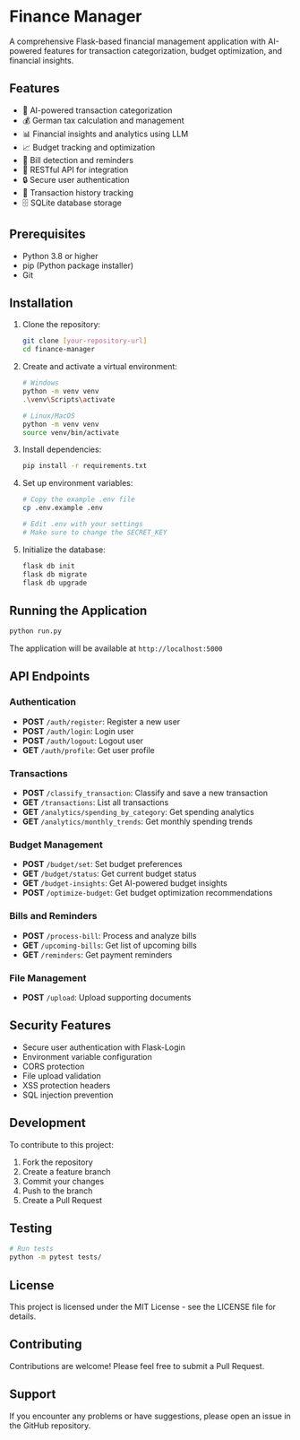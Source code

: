 # Finance Manager

A comprehensive Flask-based financial management application with AI-powered features for transaction categorization, budget optimization, and financial insights.

## Features
- 🤖 AI-powered transaction categorization
- 💰 German tax calculation and management
- 📊 Financial insights and analytics using LLM
- 📈 Budget tracking and optimization
- 🔔 Bill detection and reminders
- 📱 RESTful API for integration
- 🔒 Secure user authentication
- 📝 Transaction history tracking
- 🗄️ SQLite database storage

## Prerequisites
- Python 3.8 or higher
- pip (Python package installer)
- Git

## Installation

1. Clone the repository:
   ```bash
   git clone [your-repository-url]
   cd finance-manager
   ```
2. Create and activate a virtual environment:
   ```bash
   # Windows
   python -m venv venv
   .\venv\Scripts\activate
   
   # Linux/MacOS
   python -m venv venv
   source venv/bin/activate
   ```
3. Install dependencies:
   ```bash
   pip install -r requirements.txt
   ```
4. Set up environment variables:
   ```bash
   # Copy the example .env file
   cp .env.example .env
   
   # Edit .env with your settings
   # Make sure to change the SECRET_KEY
   ```
5. Initialize the database:
   ```bash
   flask db init
   flask db migrate
   flask db upgrade
   ```

## Running the Application
```bash
python run.py
```
The application will be available at `http://localhost:5000`

## API Endpoints

### Authentication
- **POST** `/auth/register`: Register a new user
- **POST** `/auth/login`: Login user
- **POST** `/auth/logout`: Logout user
- **GET** `/auth/profile`: Get user profile

### Transactions
- **POST** `/classify_transaction`: Classify and save a new transaction
- **GET** `/transactions`: List all transactions
- **GET** `/analytics/spending_by_category`: Get spending analytics
- **GET** `/analytics/monthly_trends`: Get monthly spending trends

### Budget Management
- **POST** `/budget/set`: Set budget preferences
- **GET** `/budget/status`: Get current budget status
- **GET** `/budget-insights`: Get AI-powered budget insights
- **POST** `/optimize-budget`: Get budget optimization recommendations

### Bills and Reminders
- **POST** `/process-bill`: Process and analyze bills
- **GET** `/upcoming-bills`: Get list of upcoming bills
- **GET** `/reminders`: Get payment reminders

### File Management
- **POST** `/upload`: Upload supporting documents

## Security Features
- Secure user authentication with Flask-Login
- Environment variable configuration
- CORS protection
- File upload validation
- XSS protection headers
- SQL injection prevention

## Development
To contribute to this project:
1. Fork the repository
2. Create a feature branch
3. Commit your changes
4. Push to the branch
5. Create a Pull Request

## Testing
```bash
# Run tests
python -m pytest tests/
```

## License
This project is licensed under the MIT License - see the LICENSE file for details.

## Contributing
Contributions are welcome! Please feel free to submit a Pull Request.

## Support
If you encounter any problems or have suggestions, please open an issue in the GitHub repository.

